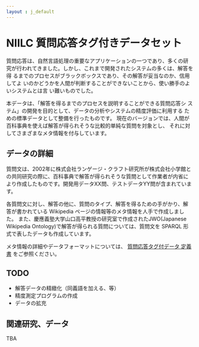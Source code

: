 ```yaml
---
layout : j_default
---
```


# NIILC 質問応答タグ付きデータセット

質問応答は、自然言語処理の重要なアプリケーションの一つであり、多くの研
究が行われてきました。しかし、これまで開発されたシステムの多くは、解答を得
るまでのプロセスがブラックボックスであり、その解答が妥当なのか、信用してよ
いのかどうかを人間が判断することができないことから、使い勝手のよいシステムとは言
い難いものでした。

本データは、「解答を得るまでのプロセスを説明することができる質問応答シ
ステム」の開発を目的として、データの分析やシステムの精度評価に利用する
ための標準データとして整備を行ったものです。
現在のバージョンでは、人間が百科事典を使えば解答が得られそうな比較的単純な質問を対象とし、
それに対してさまざまなメタ情報を付与しています。

## データの詳細

質問文は、2002年に株式会社ランゲージ・クラフト研究所が株式会社小学館と
の共同研究の際に、百科事典で解答が得られそうな質問として作業者が内省に
より作成したものです。開発用データXX問、テストデータYY問が含まれています。

各質問文に対し、解答の他に、質問のタイプ、解答を得るための手がかり、解
答が書かれている Wikipedia ページの情報等のメタ情報を人手で作成しました。
また、慶應義塾大学山口高平教授の研究室で作成されたJWO(Japanese
Wikipedia Ontology)で解答が得られる質問については、質問文を SPARQL 形
式で表したデータも作成しています。

メタ情報の詳細やデータフォーマットについては、
[質問応答タグ付データ 定義書](https://github.com/mynlp/niilc-qa/blob/master/data/NIILC-ECQA2015_AnnotationDefinition.md)
をご参照ください。

## TODO

* 解答データの精緻化（同義語を加える、等）
* 精度測定プログラムの作成
* データの拡充

## 関連研究、データ

TBA

